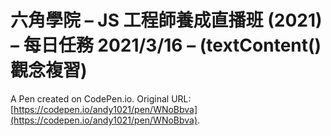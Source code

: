 # 六角學院 – JS 工程師養成直播班 (2021) – 每日任務 2021/3/16 – (textContent() 觀念複習)

A Pen created on CodePen.io. Original URL: [https://codepen.io/andy1021/pen/WNoBbva](https://codepen.io/andy1021/pen/WNoBbva).


